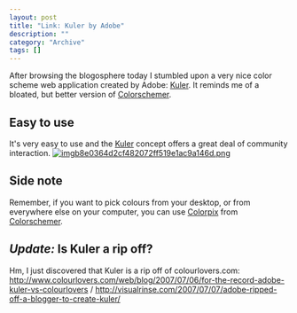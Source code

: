 ```yaml
--- 
layout: post 
title: "Link: Kuler by Adobe"
description: ""
category: "Archive"
tags: []
---  
```

After browsing the blogosphere today I stumbled upon a very nice color scheme web application created by Adobe: <a href="http://kuler.adobe.com">Kuler</a>. It reminds me of a bloated, but better version of <a href="http://colorschemer.com/">Colorschemer</a>.

## Easy to use

It's very easy to  use and the <a href="http://kuler.adobe.com">Kuler</a> concept offers a great deal of community interaction.
<a href="http://cdn.phun-ky.net/img/blog/imgb8e0364d2cf482072ff519e1ac9a146d.png" rel="lightbox[article]" title="Overview of Kuler"><img class="reflect rheight15" src="http://cdn.phun-ky.net/img/blog/imgb8e0364d2cf482072ff519e1ac9a146d.png" alt="imgb8e0364d2cf482072ff519e1ac9a146d.png" title="" /></a>
## Side note

Remember, if you want to pick colours from your desktop, or from everywhere else on your computer, you can use <a href="/2007/11/colorpix-on-ubuntu">Colorpix</a> from <a href="http://colorschemer.com/">Colorschemer</a>.

## <em>Update:</em> Is Kuler a rip off?


Hm, I just discovered that Kuler is a rip off of colourlovers.com: <a href="http://www.colourlovers.com/web/blog/2007/07/06/for-the-record-adobe-kuler-vs-colourlovers" rel="nofollow">http://www.colourlovers.com/web/blog/2007/07/06/for-the-record-adobe-kuler-vs-colourlovers</a> / <a href="http://visualrinse.com/2007/07/07/adobe-ripped-off-a-blogger-to-create-kuler/" rel="nofollow">http://visualrinse.com/2007/07/07/adobe-ripped-off-a-blogger-to-create-kuler/</a>